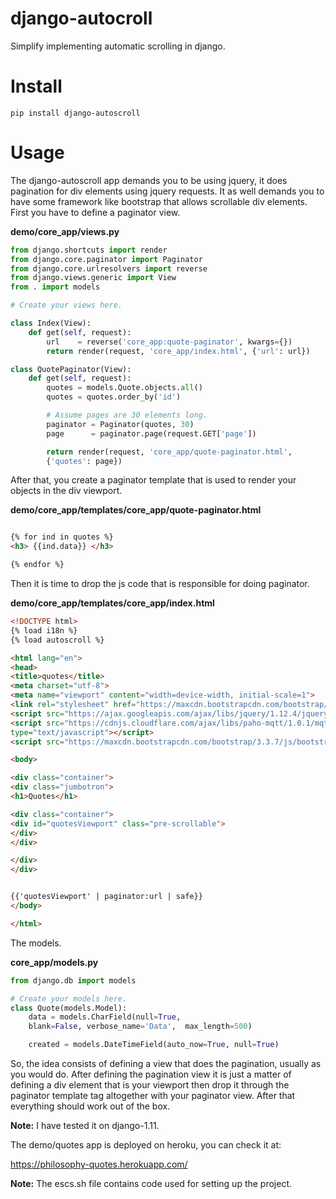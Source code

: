 # django-autocroll

Simplify implementing automatic scrolling in django.

# Install

~~~
pip install django-autoscroll
~~~

# Usage

The django-autoscroll app demands you to be using jquery, it does pagination for div elements using jquery requests.
It as well demands you to have some framework like bootstrap that allows scrollable div elements.
First you have to define a paginator view.

**demo/core_app/views.py**

~~~python
from django.shortcuts import render
from django.core.paginator import Paginator
from django.core.urlresolvers import reverse
from django.views.generic import View
from . import models

# Create your views here.

class Index(View):
    def get(self, request):
        url    = reverse('core_app:quote-paginator', kwargs={})
        return render(request, 'core_app/index.html', {'url': url})

class QuotePaginator(View):
    def get(self, request):
        quotes = models.Quote.objects.all()
        quotes = quotes.order_by('id')

        # Assume pages are 30 elements long.
        paginator = Paginator(quotes, 30)
        page      = paginator.page(request.GET['page'])

        return render(request, 'core_app/quote-paginator.html', 
        {'quotes': page})

~~~


After that, you create a paginator template that is used to render your objects in the div viewport.

**demo/core_app/templates/core_app/quote-paginator.html**

~~~html

{% for ind in quotes %}
<h3> {{ind.data}} </h3>

{% endfor %}

~~~

Then it is time to drop the js code that is responsible for doing paginator.

**demo/core_app/templates/core_app/index.html**

~~~html
<!DOCTYPE html>
{% load i18n %}
{% load autoscroll %}

<html lang="en">
<head>
<title>quotes</title>
<meta charset="utf-8">
<meta name="viewport" content="width=device-width, initial-scale=1">
<link rel="stylesheet" href="https://maxcdn.bootstrapcdn.com/bootstrap/3.3.7/css/bootstrap.min.css">
<script src="https://ajax.googleapis.com/ajax/libs/jquery/1.12.4/jquery.min.js"></script>
<script src="https://cdnjs.cloudflare.com/ajax/libs/paho-mqtt/1.0.1/mqttws31.js" 
type="text/javascript"></script>
<script src="https://maxcdn.bootstrapcdn.com/bootstrap/3.3.7/js/bootstrap.min.js"></script>

<body>

<div class="container">
<div class="jumbotron">
<h1>Quotes</h1> 

<div class="container">
<div id="quotesViewport" class="pre-scrollable">
</div>
</div>

</div>
</div>


{{'quotesViewport' | paginator:url | safe}}
</body>

</html>

~~~

The models.

**core_app/models.py**

~~~python
from django.db import models

# Create your models here.
class Quote(models.Model):
    data = models.CharField(null=True,
    blank=False, verbose_name='Data',  max_length=500)

    created = models.DateTimeField(auto_now=True, null=True)

~~~

So, the idea consists of defining a view that does the pagination, usually as you would do. After defining the pagination
view it is just a matter of defining a div element that is your viewport then drop it through the paginator template tag
altogether with your paginator view. After that everything should work out of the box.

**Note:** I have tested it on django-1.11.

The demo/quotes app is deployed on heroku, you can check it at:

https://philosophy-quotes.herokuapp.com/

**Note:** The escs.sh file contains code used for setting up the project.

